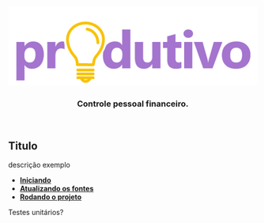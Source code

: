 <p align="center">
  <img src="https://github.com/rlrpara/Produtivo/blob/master/Produtivo.Api/imagens/logo-grande%402x.png" alt="Produtivo" />
</p>

<h3 align="center">
  Controle pessoal financeiro.
</h3>

<br>

## Titulo

descrição exemplo

- **[Iniciando](http://rlrsistemas.com.br)**
- **[Atualizando os fontes](http://rlrsistemas.com.br)**
- **[Rodando o projeto](http://rlrsistemas.com.br)**

Testes unitários?

